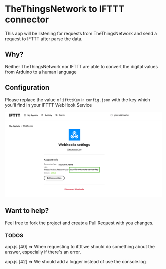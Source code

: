 # TheThingsNetwork to IFTTT connector

This app will be listening for requests from TheThingsNetwork and send a request to IFTTT after parse the data.

## Why?

Neither TheThingsNetwork nor IFTTT are able to convert the digital values from Arduino to a human language

## Configuration

Please replace the value of `iftttKey` in `config.json` with the key which you'll find in your IFTTT WebHook Service

![Webhooks setting API key](Webhooks_setting-Place_API_Key.png "Webhooks setting -- Locate API-Key")

## Want to help?

Feel free to fork the project and create a Pull Request with you changes.

### TODOS

app.js [40] => When requesting to ifttt we should do something about the answer, especially if there's an error.

app.js [42] => We should add a logger instead of use the console.log
